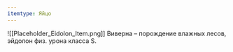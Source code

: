 ```yaml
---
itemtype: Яйцо
---
```

![[Placeholder_Eidolon_Item.png]]
Виверна – порождение влажных лесов, эйдолон физ. урона класса S.

